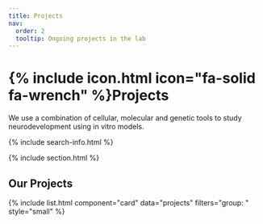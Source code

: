 ```yaml
---
title: Projects
nav:
  order: 2
  tooltip: Ongoing projects in the lab
---
```


# {% include icon.html icon="fa-solid fa-wrench" %}Projects

We use a combination of cellular, molecular and genetic tools to study neurodevelopment using in vitro models. 

{% include search-info.html %}

{% include section.html %}

## Our Projects

{% include list.html component="card" data="projects" filters="group: " style="small" %}
